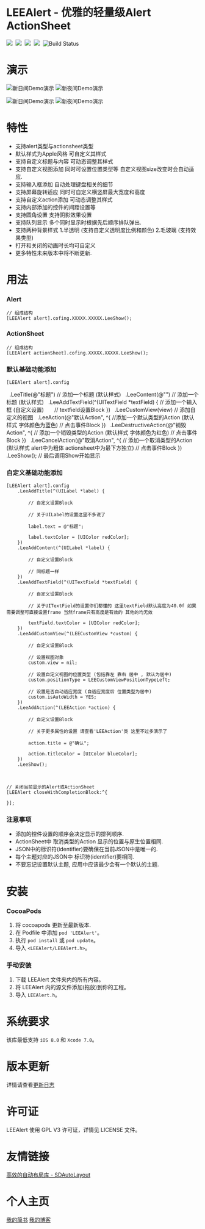 
# LEEAlert - 优雅的轻量级Alert ActionSheet

[![](https://img.shields.io/aur/license/yaourt.svg?maxAge=2592000)](https://github.com/lixiang1994/LEEAlert/blob/master/LICENSE)&nbsp;
[![](http://img.shields.io/cocoapods/v/LEEAlert.svg?style=flat)](http://cocoapods.org/?q=LEEAlert)&nbsp;
[![](http://img.shields.io/cocoapods/p/LEEAlert.svg?style=flat)](http://cocoapods.org/?q=LEEAlert)&nbsp;
[![](https://img.shields.io/badge/support-iOS8%2B-blue.svg?style=flat)](https://www.apple.com/nl/ios/)&nbsp;
![Build Status](https://travis-ci.org/lixiang1994/LEEAlert.svg?branch=master)&nbsp;



演示
==============
![新日间Demo演示]()
![新夜间Demo演示]()

![新日间Demo演示]()
![新夜间Demo演示]()


特性
==============
 - 支持alert类型与actionsheet类型
 - 默认样式为Apple风格 可自定义其样式
 - 支持自定义标题与内容 可动态调整其样式
 - 支持自定义视图添加 同时可设置位置类型等 自定义视图size改变时会自动适应.
 - 支持输入框添加 自动处理键盘相关的细节
 - 支持屏幕旋转适应 同时可自定义横竖屏最大宽度和高度
 - 支持自定义action添加 可动态调整其样式
 - 支持内部添加的控件的间距设置等
 - 支持圆角设置 支持阴影效果设置
 - 支持队列显示 多个同时显示时根据先后顺序排队弹出.
 - 支持两种背景样式 1.半透明 (支持自定义透明度比例和颜色) 2.毛玻璃 (支持效果类型)
 - 打开和关闭的动画时长均可自定义
 - 更多特性未来版本中将不断更新.


用法
==============

### Alert

	// 组成结构
	[LEEAlert alert].cofing.XXXXX.XXXXX.LeeShow();


### ActionSheet
	
	// 组成结构
	[LEEAlert actionSheet].cofing.XXXXX.XXXXX.LeeShow();


### 默认基础功能添加

	[LEEAlert alert].config
    	.LeeTitle(@"标题") 				// 添加一个标题 (默认样式)
    	.LeeContent(@"")				// 添加一个标题 (默认样式)
    	.LeeAddTextField(^(UITextField *textField) {	// 添加一个输入框 (自定义设置)
        	// textfield设置Block
    	})
    	.LeeCustomView(view)			// 添加自定义的视图
    	.LeeAction(@"默认Action", ^{		//添加一个默认类型的Action (默认样式 字体颜色为蓝色)
		// 点击事件Block
    	})
    	.LeeDestructiveAction(@"销毁Action", ^{	// 添加一个销毁类型的Action (默认样式 字体颜色为红色)
		// 点击事件Block
    	})
    	.LeeCancelAction(@"取消Action", ^{	// 添加一个取消类型的Action (默认样式 alert中为粗体 actionsheet中为最下方独立)
		// 点击事件Block
    	})
    	.LeeShow(); // 最后调用Show开始显示
	
	
### 自定义基础功能添加

	[LEEAlert alert].config
    	.LeeAddTitle(^(UILabel *label) {
        
        	// 自定义设置Block
        
        	// 关于UILabel的设置这里不多说了
        
        	label.text = @"标题";
        
        	label.textColor = [UIColor redColor];
    	})
    	.LeeAddContent(^(UILabel *label) {
        
        	// 自定义设置Block
        
        	// 同标题一样
    	})
    	.LeeAddTextField(^(UITextField *textField) {
        
        	// 自定义设置Block
        
        	// 关于UITextField的设置你们都懂的 这里textField默认高度为40.0f 如果需要调整可直接设置frame 当然frame只有高度是有效的 其他的均无效
        
        	textField.textColor = [UIColor redColor];
    	})
    	.LeeAddCustomView(^(LEECustomView *custom) {
        
        	// 自定义设置Block
        
        	// 设置视图对象
        	custom.view = nil;
        
        	// 设置自定义视图的位置类型 (包括靠左 靠右 居中 , 默认为居中)
        	custom.positionType = LEECustomViewPositionTypeLeft;
        
        	// 设置是否自动适应宽度 (自适应宽度后 位置类型为居中)
        	custom.isAutoWidth = YES;
    	})
    	.LeeAddAction(^(LEEAction *action) {
        
        	// 自定义设置Block
        
        	// 关于更多属性的设置 请查看'LEEAction'类 这里不过多演示了
        
        	action.title = @"确认";
        
        	action.titleColor = [UIColor blueColor];
    	})
    	.LeeShow();



	// 关闭当前显示的Alert或ActionSheet
	[LEEAlert closeWithCompletionBlock:^{
		
	}];




### 注意事项

- 添加的控件设置的顺序会决定显示的排列顺序.
- ActionSheet中 取消类型的Action 显示的位置与原生位置相同.
- JSON中的标识符(identifier)要确保在当前JSON中是唯一的.
- 每个主题对应的JSON中 标识符(identifier)要相同.
- 不要忘记设置默认主题, 应用中应该最少会有一个默认的主题.

安装
==============

### CocoaPods

1. 将 cocoapods 更新至最新版本.
2. 在 Podfile 中添加 `pod 'LEEAlert'`。
3. 执行 `pod install` 或 `pod update`。
4. 导入 `<LEEAlert/LEEAlert.h>`。

### 手动安装

1. 下载 LEEAlert 文件夹内的所有内容。
2. 将 LEEAlert 内的源文件添加(拖放)到你的工程。
3. 导入 `LEEAlert.h`。

系统要求
==============
该库最低支持 `iOS 8.0` 和 `Xcode 7.0`。


版本更新
==============
详情请查看[更新日志](https://github.com/lixiang1994/LEEAlert/blob/master/UPDATELOG.md)


许可证
==============
LEEAlert 使用 GPL V3 许可证，详情见 LICENSE 文件。


友情链接
==============
[高效的自动布局库 - SDAutoLayout](https://github.com/gsdios/SDAutoLayout)


个人主页
==============
[我的简书](http://www.jianshu.com/users/a6da0db100c8)
[我的博客](http://www.lee1994.com)
